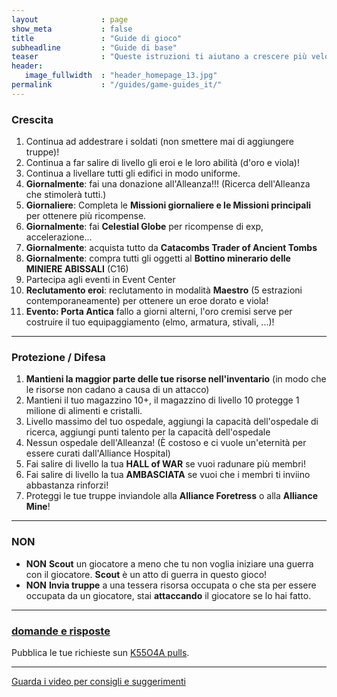```yaml
---
layout              : page
show_meta           : false
title               : "Guide di gioco"
subheadline         : "Guide di base"
teaser              : "Queste istruzioni ti aiutano a crescere più velocemente!"
header:
   image_fullwidth  : "header_homepage_13.jpg"
permalink           : "/guides/game-guides_it/"
---
```

### Crescita
1. Continua ad addestrare i soldati (non smettere mai di aggiungere truppe)!
2. Continua a far salire di livello gli eroi e le loro abilità (d'oro e viola)!
3. Continua a livellare tutti gli edifici in modo uniforme.
4. **Giornalmente**: fai una donazione all'Alleanza!!! (Ricerca dell'Alleanza che stimolerà tutti.)
5. **Giornaliere**: Completa le **Missioni giornaliere e le Missioni principali** per ottenere più ricompense.
6. **Giornalmente**: fai **Celestial Globe** per ricompense di exp, accelerazione...
7. **Giornalmente**: acquista tutto da **Catacombs Trader of Ancient Tombs**
8. **Giornalmente**: compra tutti gli oggetti al **Bottino minerario delle MINIERE ABISSALI** (C16)
9. Partecipa agli eventi in Event Center
10. **Reclutamento eroi**: reclutamento in modalità **Maestro** (5 estrazioni contemporaneamente) per ottenere un eroe dorato e viola!
11. **Evento: Porta Antica** fallo a giorni alterni, l'oro cremisi serve per costruire il tuo equipaggiamento (elmo, armatura, stivali, ...)!

---
### Protezione / Difesa
1. **Mantieni la maggior parte delle tue risorse nell'inventario** (in modo che le risorse non cadano a causa di un attacco)
2. Mantieni il tuo magazzino 10+, il magazzino di livello 10 protegge 1 milione di alimenti e cristalli.
3. Livello massimo del tuo ospedale, aggiungi la capacità dell'ospedale di ricerca, aggiungi punti talento per la capacità dell'ospedale
4. Nessun ospedale dell'Alleanza! (È costoso e ci vuole un'eternità per essere curati dall'Alliance Hospital)
5. Fai salire di livello la tua **HALL of WAR** se vuoi radunare più membri!
6. Fai salire di livello la tua **AMBASCIATA** se vuoi che i membri ti inviino abbastanza rinforzi!
7. Proteggi le tue truppe inviandole alla **Alliance Foretress** o alla **Alliance Mine**!

---
### NON 
* **NON** **Scout** un giocatore a meno che tu non voglia iniziare una guerra con il giocatore. **Scout** è un atto di guerra in questo gioco!
* **NON** **Invia truppe** a una tessera risorsa occupata o che sta per essere occupata da un giocatore, stai **attaccando** il giocatore se lo hai fatto.

---
### [domande e risposte](https://rkuo2023.github.io/k55o4a/design/mediaelement_js/)
Pubblica le tue richieste sun [K55O4A pulls](https://github.com/rkuo2023/k55o4a/pulls).<br>

---
<a class="radius button small" href="{{ site.url }}{{ site.baseurl }}/design/mediaelement_js/">Guarda i video per consigli e suggerimenti</a>
